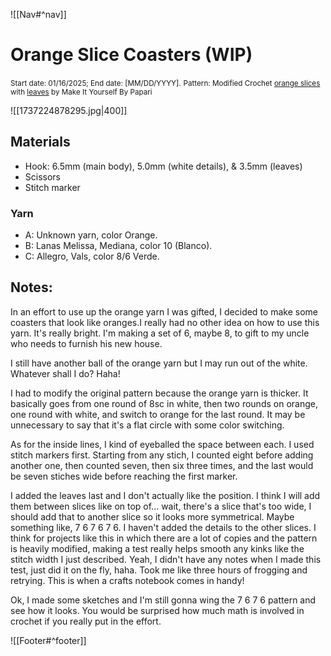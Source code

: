 ![[Nav#^nav]]

# Orange Slice Coasters (WIP)
<small>Start date: 01/16/2025; End date: [MM/DD/YYYY].</small>
<small>Pattern: Modified Crochet <a href="https://youtu.be/VCeQVoa_9fQ?si=c4_kS0_0949GgOCC">orange slices</a> with <a href="https://youtu.be/CzflnzpRWw8?si=qX3hSCuiYRpnRppv">leaves</a> by Make It Yourself By Papari
</small>

![[1737224878295.jpg|400]]
    
## Materials
- Hook: 6.5mm (main body), 5.0mm (white details), & 3.5mm (leaves)
- Scissors
- Stitch marker

### Yarn
- A: Unknown yarn, color Orange.
- B: Lanas Melissa, Mediana, color 10 (Blanco).
- C: Allegro, Vals, color 8/6 Verde.

## Notes:
In an effort to use up the orange yarn I was gifted, I decided to make some coasters that look like oranges.I really had no other idea on how to use this yarn. It's really bright. I'm making a set of 6, maybe 8, to gift to my uncle who needs to furnish his new house.

I still have another ball of the orange yarn but I may run out of the white. Whatever shall I do? Haha!

I had to modify the original pattern because the orange yarn is thicker. It basically goes from one round of 8sc in white, then two rounds on orange, one round with white, and switch to orange for the last round. It may be unnecessary to say that it's a flat circle with some color switching. 

As for the inside lines, I kind of eyeballed the space between each. I used stitch markers first. Starting from any stich, I counted eight before adding another one, then counted seven, then six three times, and the last would be seven stiches wide before reaching the first marker.

I added the leaves last and I don't actually like the position. I think I will add them between slices like on top of... wait, there's a slice that's too wide, I should add that to another slice so it looks more symmetrical. Maybe something like, 7 6 7 6 7 6. I haven't added the details to the other slices. I think for projects like this in which there are a lot of copies and the pattern is heavily modified, making a test really helps smooth any kinks like the stitch width I just described. Yeah, I didn't have any notes when I made this test, just did it on the fly, haha. Took me like three hours of frogging and retrying. This is when a crafts notebook comes in handy!

Ok, I made some sketches and I'm still gonna wing the 7 6 7 6 pattern and see how it looks. You would be surprised how much math is involved in crochet if you really put in the effort.

![[Footer#^footer]]